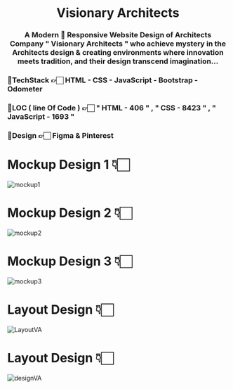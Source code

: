 <div align="center">
  <h1>Visionary Architects</h1>
  <h3>A Modern 🚀 Responsive Website Design of Architects Company " Visionary Architects " who achieve mystery in the Architects design &amp; creating environments where innovation meets tradition, and their design transcend imagination...</h3>
</div>


### 🔸TechStack 👉🏻 HTML - CSS - JavaScript - Bootstrap - Odometer

### 🔸LOC ( line Of Code ) 👉🏻 " HTML - 406 " , " CSS - 8423 " , " JavaScript - 1693 "

### 🔸Design 👉🏻 Figma & Pinterest


# Mockup Design 1 👇🏻
![mockup1](https://github.com/codeaashu/Visionary-Architects/assets/130897584/068d23bd-7878-46a7-bd52-674dedd8e050)

# Mockup Design 2 👇🏻
![mockup2](https://github.com/codeaashu/Visionary-Architects/assets/130897584/55bae732-5e10-40df-8d5a-d4c8fa2c76d6)

# Mockup Design 3 👇🏻
![mockup3](https://github.com/codeaashu/Visionary-Architects/assets/130897584/87d74852-1363-44cf-a325-b5130fd07745)


# Layout Design 👇🏻
![LayoutVA](https://github.com/codeaashu/Visionary-Architects/assets/130897584/c42809c7-99a6-4fa0-9db6-0671f57309d2)

# Layout Design 👇🏻
![designVA](https://github.com/codeaashu/Visionary-Architects/assets/130897584/d65317ff-0823-4525-a1fc-d2c880c7f721)
